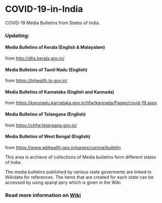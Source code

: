 # COVID-19-in-India
COVID-19 Media Bulletins from States of India.

### Updating:

#### Media Bulletins of Kerala (English & Malayalam) 
from http://dhs.kerala.gov.in/
 
#### Media Bulletins of Tamil Nadu (English) 
from https://tnhealth.tn.gov.in/
 
#### Media Bulletins of Karnataka (English and Kannada) 
from https://karunadu.karnataka.gov.in/hfw/kannada/Pages/covid-19.aspx

#### Media Bulletins of Telangana (English) 
from https://chfw.telangana.gov.in/

#### Media Bulletins of West Bengal (English) 
from https://www.wbhealth.gov.in/pages/corona/bulletin


This area is archieve of collections of Media bulletins form different states of India.

The media bulletins published by various state goverments are linked to Wikidata for references. The items that are created for each state can be accessed by using sparql qery which is given in the Wiki.


### Read more information on [Wiki](https://github.com/jinoytommanjaly/covid-19-in-India/wiki/COVID-19-task-force-India)

